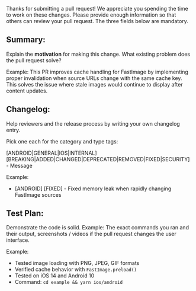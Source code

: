 Thanks for submitting a pull request! We appreciate you spending the time to work on these changes. Please provide enough information so that others can review your pull request. The three fields below are mandatory.

## Summary:

Explain the **motivation** for making this change. What existing problem does the pull request solve?

Example: This PR improves cache handling for FastImage by implementing proper invalidation when source URLs change with the same cache key. This solves the issue where stale images would continue to display after content updates.

## Changelog:

Help reviewers and the release process by writing your own changelog entry.

Pick one each for the category and type tags:

[ANDROID|GENERAL|IOS|INTERNAL] [BREAKING|ADDED|CHANGED|DEPRECATED|REMOVED|FIXED|SECURITY] - Message

Example: 
- [ANDROID] [FIXED] - Fixed memory leak when rapidly changing FastImage sources

## Test Plan:

Demonstrate the code is solid. Example: The exact commands you ran and their output, screenshots / videos if the pull request changes the user interface.

Example:
- Tested image loading with PNG, JPEG, GIF formats
- Verified cache behavior with `FastImage.preload()` 
- Tested on iOS 14 and Android 10
- Command: `cd example && yarn ios/android`